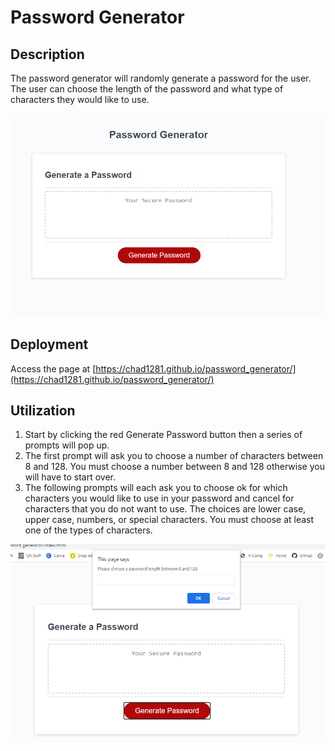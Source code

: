 # Password Generator

## Description

The password generator will randomly generate a password for the user. The user can choose the length of the password and what type of characters they would like to use. 

![Image of the password generator](https://github.com/Chad1281/password_generator/blob/master/images/password_gen_home.png)

## Deployment

Access the page at [https://chad1281.github.io/password_generator/](https://chad1281.github.io/password_generator/)

## Utilization

1. Start by clicking the red Generate Password button then a series of prompts will pop up.
2. The first prompt will ask you to choose a number of characters between 8 and 128. You must choose a number between 8 and 128 otherwise you will have to start over. 
3. The following prompts will each ask you to choose ok for which characters you would like to use in your password and cancel for characters that you do not want to use. The choices are lower case, upper case, numbers, or special characters. You must choose at least one of the types of characters.

![Image of First Prompt](https://github.com/Chad1281/password_generator/blob/master/images/confirm_prompts.png)
